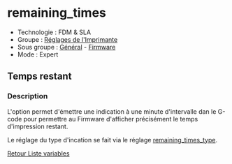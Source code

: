 # remaining_times

* Technologie : FDM & SLA
* Groupe : [Réglages de l'Imprimante](../printer_settings/printer_settings.md)
* Sous groupe : [Général](../printer_settings/printer_settings.md#général) - [Firmware](../printer_settings/printer_settings.md#firmware)
* Mode : Expert

## Temps restant

### Description

L'option permet d'émettre une indication à une minute d'intervalle dan le G-code pour permettre au Firmware d'afficher précisément le temps d'impression restant.

Le réglage du type d'incation se fait via le réglage [remaining_times_type](remainning_times_type.md).



[Retour Liste variables](variable_list.md)
